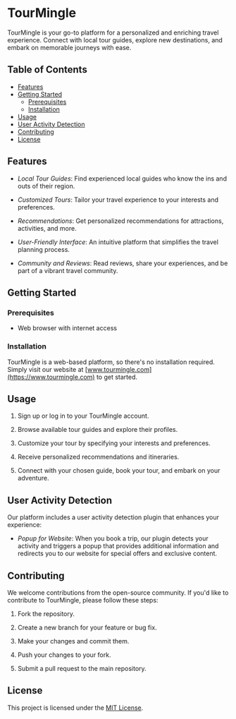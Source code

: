 # TourMingle

TourMingle is your go-to platform for a personalized and enriching travel experience. Connect with local tour guides, explore new destinations, and embark on memorable journeys with ease.

## Table of Contents

- [Features](#features)
- [Getting Started](#getting-started)
  - [Prerequisites](#prerequisites)
  - [Installation](#installation)
- [Usage](#usage)
- [User Activity Detection](#user-activity-detection)
- [Contributing](#contributing)
- [License](#license)

## Features

- *Local Tour Guides*: Find experienced local guides who know the ins and outs of their region.

- *Customized Tours*: Tailor your travel experience to your interests and preferences.

- *Recommendations*: Get personalized recommendations for attractions, activities, and more.

- *User-Friendly Interface*: An intuitive platform that simplifies the travel planning process.

- *Community and Reviews*: Read reviews, share your experiences, and be part of a vibrant travel community.

## Getting Started

### Prerequisites

- Web browser with internet access

### Installation

TourMingle is a web-based platform, so there's no installation required. Simply visit our website at [www.tourmingle.com](https://www.tourmingle.com) to get started.

## Usage

1. Sign up or log in to your TourMingle account.

2. Browse available tour guides and explore their profiles.

3. Customize your tour by specifying your interests and preferences.

4. Receive personalized recommendations and itineraries.

5. Connect with your chosen guide, book your tour, and embark on your adventure.

## User Activity Detection

Our platform includes a user activity detection plugin that enhances your experience:

- *Popup for Website*: When you book a trip, our plugin detects your activity and triggers a popup that provides additional information and redirects you to our website for special offers and exclusive content.

## Contributing

We welcome contributions from the open-source community. If you'd like to contribute to TourMingle, please follow these steps:

1. Fork the repository.

2. Create a new branch for your feature or bug fix.

3. Make your changes and commit them.

4. Push your changes to your fork.

5. Submit a pull request to the main repository.

## License

This project is licensed under the [MIT License](LICENSE).